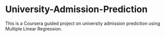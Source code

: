 # University-Admission-Prediction

This is a Coursera guided project on university admission prediction using Multiple Linear Regression.
